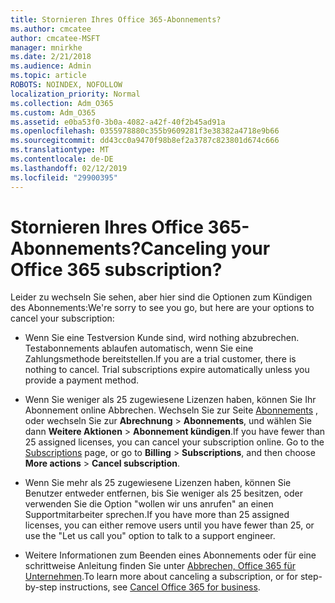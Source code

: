 ```yaml
---
title: Stornieren Ihres Office 365-Abonnements?
ms.author: cmcatee
author: cmcatee-MSFT
manager: mnirkhe
ms.date: 2/21/2018
ms.audience: Admin
ms.topic: article
ROBOTS: NOINDEX, NOFOLLOW
localization_priority: Normal
ms.collection: Adm_O365
ms.custom: Adm_O365
ms.assetid: e0ba53f0-3b0a-4082-a42f-40f2b45ad91a
ms.openlocfilehash: 0355978880c355b9609281f3e38382a4718e9b66
ms.sourcegitcommit: dd43cc0a9470f98b8ef2a3787c823801d674c666
ms.translationtype: MT
ms.contentlocale: de-DE
ms.lasthandoff: 02/12/2019
ms.locfileid: "29900395"
---
```

# <a name="canceling-your-office-365-subscription"></a><span data-ttu-id="527a8-102">Stornieren Ihres Office 365-Abonnements?</span><span class="sxs-lookup"><span data-stu-id="527a8-102">Canceling your Office 365 subscription?</span></span>

<span data-ttu-id="527a8-103">Leider zu wechseln Sie sehen, aber hier sind die Optionen zum Kündigen des Abonnements:</span><span class="sxs-lookup"><span data-stu-id="527a8-103">We're sorry to see you go, but here are your options to cancel your subscription:</span></span>
  
- <span data-ttu-id="527a8-p101">Wenn Sie eine Testversion Kunde sind, wird nothing abzubrechen. Testabonnements ablaufen automatisch, wenn Sie eine Zahlungsmethode bereitstellen.</span><span class="sxs-lookup"><span data-stu-id="527a8-p101">If you are a trial customer, there is nothing to cancel. Trial subscriptions expire automatically unless you provide a payment method.</span></span>
    
- <span data-ttu-id="527a8-p102">Wenn Sie weniger als 25 zugewiesene Lizenzen haben, können Sie Ihr Abonnement online Abbrechen. Wechseln Sie zur Seite [Abonnements](https://go.microsoft.com/fwlink/p/?linkid=842054) , oder wechseln Sie zur **Abrechnung** \> **Abonnements**, und wählen Sie dann **Weitere Aktionen** \> **Abonnement kündigen**.</span><span class="sxs-lookup"><span data-stu-id="527a8-p102">If you have fewer than 25 assigned licenses, you can cancel your subscription online. Go to the [Subscriptions](https://go.microsoft.com/fwlink/p/?linkid=842054) page, or go to **Billing** \> **Subscriptions**, and then choose **More actions** \> **Cancel subscription**.</span></span>
    
- <span data-ttu-id="527a8-108">Wenn Sie mehr als 25 zugewiesene Lizenzen haben, können Sie Benutzer entweder entfernen, bis Sie weniger als 25 besitzen, oder verwenden Sie die Option "wollen wir uns anrufen" an einen Supportmitarbeiter sprechen.</span><span class="sxs-lookup"><span data-stu-id="527a8-108">If you have more than 25 assigned licenses, you can either remove users until you have fewer than 25, or use the "Let us call you" option to talk to a support engineer.</span></span>
    
- <span data-ttu-id="527a8-109">Weitere Informationen zum Beenden eines Abonnements oder für eine schrittweise Anleitung finden Sie unter [Abbrechen, Office 365 für Unternehmen](https://support.office.com/article/b1bc0bef-4608-4601-813a-cdd9f746709a).</span><span class="sxs-lookup"><span data-stu-id="527a8-109">To learn more about canceling a subscription, or for step-by-step instructions, see [Cancel Office 365 for business](https://support.office.com/article/b1bc0bef-4608-4601-813a-cdd9f746709a).</span></span>
    

